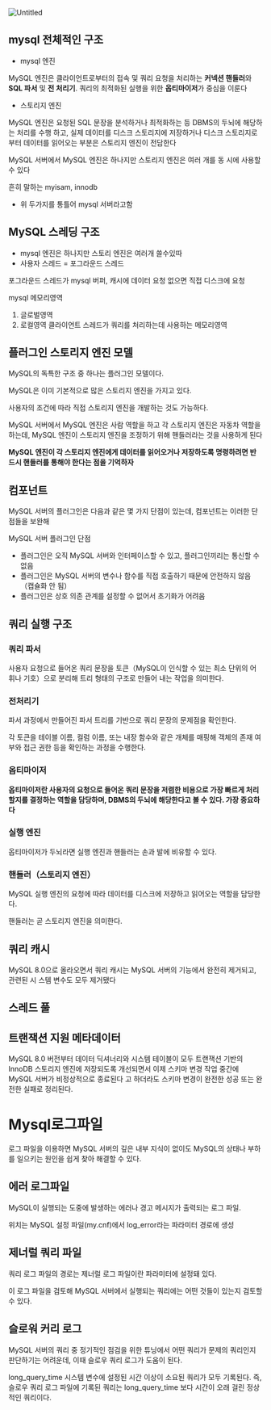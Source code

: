 ![Untitled](https://prod-files-secure.s3.us-west-2.amazonaws.com/457ada5b-3b23-46f5-8ad2-56cb61abe80e/cdf4f224-39f0-4bfb-afa0-e9cdadde150a/Untitled.png)

## mysql 전체적인 구조

- mysql 엔진

MySQL 엔진은 클라이언트로부터의 접속 및 쿼리 요청을 처리하는 **커넥션 핸들러**와 **SQL 파서** 및 **전 처리기**. 쿼리의 최적화된 실행을 위한 **옵티마이저**가 중심을 이룬다

- 스토리지 엔진

MySQL 엔진은 요청된 SQL 문장을 분석하거나 최적화하는 등 DBMS의 두뇌에 해당하는 처리를 수행 하고, 실제 데이터를 디스크 스토리지에 저장하거나 디스크 스토리지로부터 데이터를 읽어오는 부분은 스토리지 엔진이 전담한다

MySQL 서버에서 MySQL 엔진은 하나지만 스토리지 엔진은 여러 개를 동 시에 사용할 수 있다

흔히 말하는 myisam, innodb

- 위 두가지를 통틀어 mysql 서버라고함

## MySQL 스레딩 구조

- mysql 엔진은 하나지만 스토리 엔진은 여러개 쓸수있따
- 사용자 스레드 = 포그라운드 스레드

포그라운드 스레드가 mysql 버퍼, 캐시에 데이터 요청 없으면 직접 디스크에 요청

mysql 메모리영역

1. 글로벌영역
2. 로컬영역 클라이언트 스레드가 쿼리를 처리하는데 사용하는 메모리영역

## 플러그인 스토리지 엔진 모델

MySQL의 독특한 구조 중 하나는 플러그인 모델이다.

MySQL은 이미 기본적으로 많은 스토리지 엔진을 가지고 있다. 

사용자의 조건에 따라 직접 스토리지 엔진을 개발하는 것도 가능하다.

MySQL 서버에서 MySQL 엔진은 사람 역할을 하고 각 스토리지 엔진은 자동차 역할을 하는데, MySQL 엔진이 스토리지 엔진을 조정하기 위해 핸들러라는 것을 사용하게 된다

**MySQL 엔진이 각 스토리지 엔진에게 데이터를 읽어오거나 저장하도록 명령하려면 반드시 핸들러를 통해야 한다는 점을 기억하자**

## 컴포넌트

MySQL 서버의 플러그인은 다음과 같은 몇 가지 단점이 있는데, 컴포넌트는 이러한 단점들을 보완해

MySQL 서버 플러그인 단점

- 플러그인은 오직 MySQL 서버와 인터페이스할 수 있고, 플러그인끼리는 통신할 수 없음
- 플러그인은 MySQL 서버의 변수나 함수를 직접 호출하기 때문에 안전하지 않음（캡슐화 안 됨）
- 플러그인은 상호 의존 관계를 설정할 수 없어서 초기화가 어려움

## 쿼리 실행 구조

### 쿼리 파서

사용자 요청으로 들어온 쿼리 문장을 토큰（MySQL이 인식할 수 있는 최소 단위의 어휘나
기호）으로 분리해 트리 형태의 구조로 만들어 내는 작업을 의미한다.

### 전처리기

파서 과정에서 만들어진 파서 트리를 기반으로 쿼리 문장의 문제점을 확인한다.

각 토큰을 테이블 이름, 컬럼 이름, 또는 내장 함수와 같은 개체를 매핑해 객체의 존재 여부와 접근 권한 등을 확인하는 과정을 수행한다.

### 옵티마이저

**옵티마이저란 사용자의 요청으로 들어온 쿼리 문장을 저렴한 비용으로 가장 빠르게 처리할지를 결정하는 역할을 담당하며, DBMS의 두뇌에 해당한다고 볼 수 있다. 가장 중요하다**

### 실행 엔진

옵티마이저가 두뇌라면 실행 엔진과 핸들러는 손과 발에 비유할 수 있다.

### 핸들러（스토리지 엔진）

MySQL 실행 엔진의 요청에 따라 데이터를 디스크에 저장하고 읽어오는 역할을 담당한다.

핸들러는 곧 스토리지 엔진을 의미한다.

## 쿼리 캐시

MySQL 8.0으로 올라오면서 쿼리 캐시는 MySQL 서버의 기능에서 완전히 제거되고, 관련된 시 스템 변수도 모두 제거됐다

## 스레드 풀

## 트랜잭션 지원 메타데이터

MySQL 8.0 버전부터 데이터 딕셔너리와 시스템 테이블이 모두 트랜잭션 기반의 InnoDB 스토리지 엔진에 저장되도록 개선되면서 이제 스키마 변경 작업 중간에 MySQL 서버가 비정상적으로 종료된다 고 하더라도 스키마 변경이 완전한 성공 또는 완전한 실패로 정리된다.

# Mysql로그파일

로그 파일을 이용하면 MySQL 서버의 깊은 내부 지식이 없이도 MySQL의 상태나 부하를 일으키는 원인을 쉽게 찾아 해결할 수 있다.

## 에러 로그파일

MySQL이 실행되는 도중에 발생하는 에러나 경고 메시지가 출력되는 로그 파일.

위치는 MySQL 설정 파일(my.cnf)에서 log_error라는 파라미터 경로에 생성

## 제너럴 쿼리 파일

쿼리 로그 파일의 경로는 제너럴 로그 파일이란 파라미터에 설정돼 있다. 

이 로그 파일을 검토해 MySQL 서버에서 실행되는 쿼리에는 어떤 것들이 있는지 검토할 수 있다.

## 슬로워 커리 로그

MySQL 서버의 쿼리 중 정기적인 점검을 위한 튜닝에서 어떤 쿼리가 문제의 쿼리인지 판단하기는 어려운데, 이때 슬로우 쿼리 로그가 도움이 된다.

long_query_time 시스템 변수에 설정된 시간 이상이 소요된 쿼리가 모두 기록된다. 즉, 슬로우 쿼리 로그 파일에 기록된 쿼리는 long_query_time 보다 시간이 오래 걸린 정상적인 쿼리이다.
